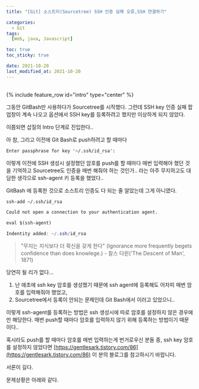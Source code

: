 ```yaml
---
title: "[Git] 소스트리(Sourcetree) SSH 인증 실패 오류,SSH 연결하기"

categories:
  - Git
tags:
  [Web, java, Javascript]

toc: true
toc_sticky: true

date: 2021-10-20
last_modified_at: 2021-10-20
---
```


<br>
{% include feature_row id="intro" type="center" %}

그동안 GitBash만 사용하다가 Sourcetree를 시작했다.
그런데 SSH key 인증 실패 팝업창이 계속 나오고 옵션에서 SSH key를 등록하려고 했지만 이상하게 되지 않았다.

이쯤되면 삽질의 Intro 단계로 진입한다..

아 참, 그리고
이전에 Git Bash로 push하려고 할 때마다 

```html
Enter passphrase for key '~/.ssh/id_rsa':
```

이렇게 이전에 SSH 생성시 설정했던 암호를 push를 할 때마다 매번 입력해야 했던 것을 기억하고 
Sourcetree도 인증을 매번 해줘야 하는 것인가.. 라는 아주 무지하고도 대담한 생각으로 ssh-agent 키 등록을 했었다..

GitBash 에 등록한 것으로 소스트리 인증도 다 되는 줄 알았는데 그게 아니였다.

```html
ssh-add ~/.ssh/id_rsa
```

```html
Could not open a connection to your authentication agent.
```

```html
eval $(ssh-agent)
```

```java
Indentity added: ~/.ssh/id_rsa
```

> "무지는 지식보다 더 확신을 갖게 한다" (Ignorance more frequently begets confidence than does knowlege.) - 찰스 다윈('The Descent of Man', 1871)



당연히 될 리가 없다...

1. 난 애초에 ssh key 암호를 생성했기 때문에 ssh agent에 등록해도 어차피 매번 암호를 입력해줘야 했었고,
2. Sourcetree에서 등록이 안되는 문제인데 Git Bash에서 이러고 있었으니.. 

이렇게 ssh-agent를 등록하는 방법은 ssh 생성시에 따로 암호를 설정하지 않은 경우에만 해당한다. 매번 push할 때마다 암호를 입력하지 않기 위해 등록하는 방법이기 때문이다.. 

혹시라도  push를 할 때마다 암호를 매번 입력하는게 번거로우신 분들 중, ssh key 암호를 설정하지 않았다면 [https://gentlesark.tistory.com/86](https://gentlesark.tistory.com/86) 이 분의 블로그를 참고하시기 바랍니다. 

서론이 길다. 

문제상황은 아래와 같다.





































